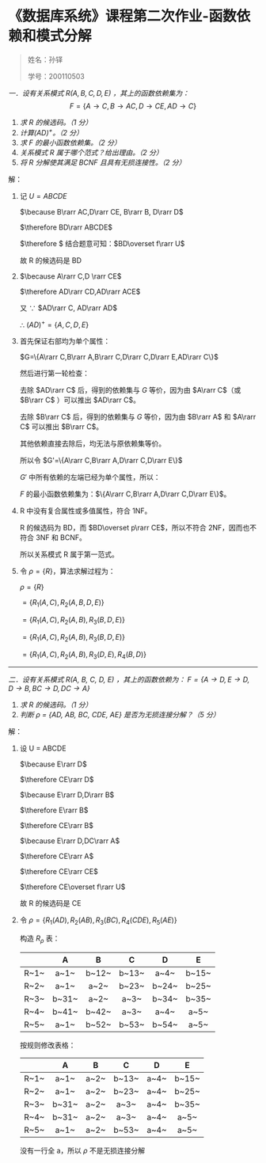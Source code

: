 # 《数据库系统》课程第二次作业-函数依赖和模式分解

>   姓名：孙铎
>
>   学号：200110503

*一．设有关系模式 $R(A, B, C, D, E)$ ，其上的函数依赖集为：*
$$
F = \{A → C, B → AC, D → CE, AD → C\}
$$

1. *求 $R$ 的候选码。（1 分）*
2. *计算$(AD)^+$。（2 分）*
3. *求 $F$ 的最小函数依赖集。（2 分）*
4. *关系模式 $R$ 属于哪个范式？给出理由。（2 分）*
5. *将 $R$ 分解使其满足 $BCNF$ 且具有无损连接性。（2 分）*

解：

1.   记 $U=ABCDE$

     $\because B\rarr AC,D\rarr CE, B\rarr B, D\rarr D$

     $\therefore BD\rarr ABCDE$

     $\therefore $ 结合题意可知：$BD\overset f\rarr U$

     故 R 的候选码是 BD

2.   $\because A\rarr C,D \rarr CE$

     $\therefore AD\rarr CD,AD\rarr ACE$

     又 $\because$ $AD\rarr C, AD\rarr AD$

     $\therefore$ $(AD)^+=\{A,C,D,E\}$

3.   首先保证右部均为单个属性：

     $G=\{A\rarr C,B\rarr A,B\rarr C,D\rarr C,D\rarr E,AD\rarr C\}$

     然后进行第一轮检查：

     去除 $AD\rarr C$ 后，得到的依赖集与 $G$ 等价，因为由 $A\rarr C$（或 $B\rarr C$ ）可以推出 $AD\rarr C$。

     去除 $B\rarr C$ 后，得到的依赖集与 $G$ 等价，因为由 $B\rarr A$ 和 $A\rarr C$ 可以推出 $B\rarr C$。

     其他依赖直接去除后，均无法与原依赖集等价。

     所以令 $G'=\{A\rarr C,B\rarr A,D\rarr C,D\rarr E\}$

     $G'$ 中所有依赖的左端已经为单个属性，所以：

      $F$ 的最小函数依赖集为：$\{A\rarr C,B\rarr A,D\rarr C,D\rarr E\}$。

4.   R 中没有复合属性或多值属性，符合 1NF。

     R 的候选码为 BD，而 $BD\overset p\rarr CE$，所以不符合 2NF，因而也不符合 3NF 和 BCNF。

     所以关系模式 R 属于第一范式。

5.   令 $\rho=\{R\}$，算法求解过程为：

     $\rho=\{R\}$

     $=\{R_1(A,C),R_2(A,B,D,E)\}$

     $=\{R_1(A,C),R_2(A,B),R_3(B,D,E)\}$

     $=\{R_1(A,C),R_2(A,B),R_3(B,D,E)\}$

     $=\{R_1(A,C),R_2(A,B),R_3(D,E),R_4(B,D)\}$

---

*二．设有关系模式 R(A, B, C, D, E) ，其上的函数依赖为：*
*$F = \{A → D, E → D, D → B, BC → D, DC → A\}$*

1. *求 R 的候选码。（1 分）*
2. *判断 ρ = {AD, AB, BC, CDE, AE} 是否为无损连接分解？（5 分）*

解：

1.   设 U = ABCDE

     $\because E\rarr D$

     $\therefore CE\rarr D$

     $\because E\rarr D,D\rarr B$

     $\therefore E\rarr B$

     $\therefore CE\rarr B$

     $\because E\rarr D,DC\rarr A$

     $\therefore CE\rarr A$

     $\therefore CE\rarr CE$

     $\therefore CE\overset f\rarr U$

     故 R 的候选码是 CE

2.   令 $\rho=\{R_1(AD),R_2(AB),R_3(BC),R_4(CDE),R_5(AE)\}$

     构造 $R_\rho$ 表：

     |      |   A   |   B   |   C   |   D   |   E   |
     | :--: | :---: | :---: | :---: | :---: | :---: |
     | R~1~ | a~1~  | b~12~ | b~13~ | a~4~  | b~15~ |
     | R~2~ | a~1~  | a~2~  | b~23~ | b~24~ | b~25~ |
     | R~3~ | b~31~ | a~2~  | a~3~  | b~34~ | b~35~ |
     | R~4~ | b~41~ | b~42~ | a~3~  | a~4~  | a~5~  |
     | R~5~ | a~1~  | b~52~ | b~53~ | b~54~ | a~5~  |

     按规则修改表格：

     |      |   A   |  B   |   C   |  D   |   E   |
     | :--: | :---: | :--: | :---: | :--: | :---: |
     | R~1~ | a~1~  | a~2~ | b~13~ | a~4~ | b~15~ |
     | R~2~ | a~1~  | a~2~ | b~23~ | a~4~ | b~25~ |
     | R~3~ | b~31~ | a~2~ | a~3~  | a~4~ | b~35~ |
     | R~4~ | b~31~ | a~2~ | a~3~  | a~4~ | a~5~  |
     | R~5~ | a~1~  | a~2~ | b~53~ | a~4~ | a~5~  |

     没有一行全 a，所以 $\rho$ 不是无损连接分解











